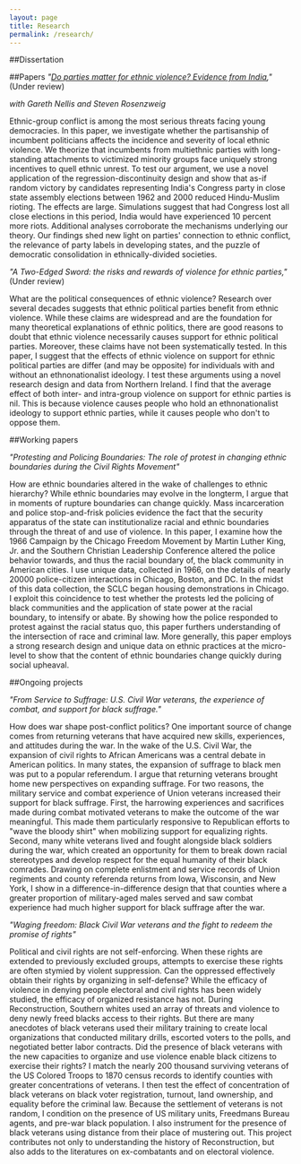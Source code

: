 ```yaml
---
layout: page
title: Research
permalink: /research/
---
```

##Dissertation<a name="dissertation"></a>

##Papers<a name="publications"></a>
*"<a href='https://dl.dropboxusercontent.com/u/8139153/mdweaver_github_io/NellisWeaverRosenzweig-APSA2015.pdf'>Do parties matter for ethnic violence? Evidence from India</a>,"* (Under review)

*with Gareth Nellis and Steven Rosenzweig*

Ethnic-group conflict is among the most serious threats facing young democracies. In this paper, we investigate whether the partisanship of incumbent politicians affects the incidence and severity of local ethnic violence. We theorize that incumbents from multiethnic parties with long-standing attachments to victimized minority groups face uniquely strong incentives to quell ethnic unrest. To test our argument, we use a novel application of the regression-discontinuity design and show that as-if random victory by candidates representing India's Congress party in close state assembly elections between 1962 and 2000 reduced Hindu-Muslim rioting. The effects are large. Simulations suggest that had Congress lost all close elections in this period, India would have experienced 10 percent more riots. Additional analyses corroborate the mechanisms underlying our theory. Our findings shed new light on parties' connection to ethnic conflict, the relevance of party labels in developing states, and the puzzle of democratic consolidation in ethnically-divided societies.

*"A Two-Edged Sword: the risks and rewards of violence for ethnic parties,"* (Under review)

What are the political consequences of ethnic violence? Research over several decades suggests that ethnic political parties benefit from ethnic violence. While these claims are widespread and are the foundation for many theoretical explanations of ethnic politics, there are good reasons to doubt that ethnic violence necessarily causes support for ethnic political parties. Moreover, these claims have not been systematically tested. In this paper, I suggest that the effects of ethnic violence on support for ethnic political parties are differ (and may be opposite) for individuals with and without an ethnonationalist ideology. I test these arguments using a novel research design and data from Northern Ireland. I find that the average effect of both inter- and intra-group violence on support for ethnic parties is nil. This is because violence causes  people who hold an ethnonationalist ideology to support ethnic parties, while it causes people who don't to oppose them.

##Working papers<a name="papers"></a>

*"Protesting and Policing Boundaries: The role of protest in changing ethnic boundaries during the Civil Rights Movement"*

How are ethnic boundaries altered in the wake of challenges to ethnic hierarchy? While ethnic boundaries may evolve in the longterm, I argue that in moments of rupture boundaries can change quickly. Mass incarceration and police stop-and-frisk policies evidence the fact that the security apparatus of the state can institutionalize racial and ethnic boundaries through the threat of and use of violence. In this paper, I examine how the 1966 Campaign by the Chicago Freedom Movement by Martin Luther King, Jr. and the Southern Christian Leadership Conference altered the police behavior towards, and thus the racial boundary of, the black community in American cities. I use unique data, collected in 1966, on the details of nearly 20000 police-citizen interactions in Chicago, Boston, and DC. In the midst of this data collection, the SCLC began housing demonstrations in Chicago. I exploit this coincidence to test whether the protests led the policing of black communities and the application of state power at the racial boundary, to intensify or abate. By showing how the police responded to protest against the racial status quo, this paper furthers understanding of the intersection of race and criminal law. More generally, this paper employs a strong research design and unique data on ethnic practices at the micro-level to show that the content of ethnic boundaries change quickly during social upheaval.

##Ongoing projects<a name="projects"></a>

*"From Service to Suffrage: U.S. Civil War veterans, the experience of combat, and support for black suffrage."*

How does war shape post-conflict politics? One important source of change comes from returning veterans that have acquired new skills, experiences, and attitudes during the war. In the wake of the U.S. Civil War, the expansion of civil rights to African Americans was a central debate in American politics. In many states, the expansion of suffrage to black men was put to a popular referendum. I argue that returning veterans brought home new perspectives on expanding suffrage. For two reasons, the military service and combat experience of Union veterans increased their support for black suffrage. First, the harrowing experiences and sacrifices made during combat motivated veterans to make the outcome of the war meaningful. This made them particularly responsive to Republican efforts to "wave the bloody shirt" when mobilizing support for equalizing rights. Second, many white veterans lived and fought alongside black soldiers during the war, which created an opportunity for them to break down racial stereotypes and develop respect for the equal humanity of their black comrades. Drawing on complete enlistment and service records of Union regiments and county referenda returns from Iowa, Wisconsin, and New York, I show in a difference-in-difference design that that counties where a greater proportion of military-aged males served and saw combat experience had much higher support for black suffrage after the war.

*"Waging freedom: Black Civil War veterans and the fight to redeem the promise of rights"*

Political and civil rights are not self-enforcing. When these rights are extended to previously excluded groups, attempts to exercise these rights are often stymied by violent suppression. Can the oppressed effectively obtain their rights by organizing in self-defense? While the efficacy of violence in denying people electoral and civil rights has been widely studied, the efficacy of organized resistance has not. During Reconstruction, Southern whites used an array of threats and violence to deny newly freed blacks access to their rights. But there are many anecdotes of black veterans used their military training to create local organizations that conducted military drills, escorted voters to the polls, and negotiated better labor contracts. Did the presence of black veterans with the new capacities to organize and use violence enable black citizens to exercise their rights? I match the nearly 200 thousand surviving veterans of the US Colored Troops to 1870 census records to identify counties with greater concentrations of veterans. I then test the effect of concentration of black veterans on black voter registration, turnout, land ownership, and equality before the criminal law. Because the settlement of veterans is not random, I condition on the presence of US military units, Freedmans Bureau agents, and pre-war black population. I also instrument for the presence of black veterans using distance from their place of mustering out. This project contributes not only to understanding the history of Reconstruction, but also adds to the literatures on ex-combatants and on electoral violence.

